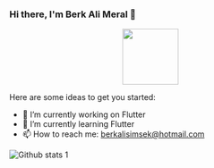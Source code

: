 ### Hi there, I'm Berk Ali Meral 👋

<div id="header" align="center">
  <img src="https://media.giphy.com/media/M9gbBd9nbDrOTu1Mqx/giphy.gif" width="100"/>
</div>

Here are some ideas to get you started:

- 🔭 I’m currently working on Flutter
- 🌱 I’m currently learning Flutter
- 📫 How to reach me: berkalisimsek@hotmail.com

![Github stats 1](https://github-readme-stats.vercel.app/api?username=berkalimeral&show_icons=true&theme=tokyonight) 
